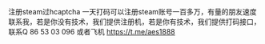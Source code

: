 注册steam过hcaptcha
一天打码可以注册steam账号一百多万，有量的朋友速度联系我，若是你没有技术，我们提供注册机，若是你有技术，我们提供打码接口，联系Q  86 53 03 096  或者飞机 https://t.me/aes1888
